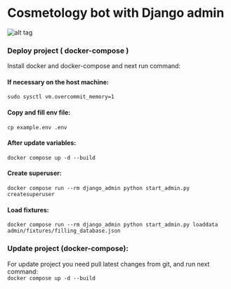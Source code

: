 # Cosmetology bot with Django admin

![alt tag](https://i.ibb.co/8z9hVhH/cosmetology-bot-1.png)

### Deploy project ( docker-compose )
Install docker and docker-compose and next run command:

#### If necessary on the host machine:
`sudo sysctl vm.overcommit_memory=1`

#### Copy and fill env file:
`cp example.env .env`

#### After update variables:
`docker compose up -d --build`

#### Create superuser:
`docker compose run --rm django_admin python start_admin.py createsuperuser`

#### Load fixtures:
`docker compose run --rm django_admin python start_admin.py loaddata admin/fixtures/filling_database.json`

### Update project (docker-compose):
For update project you need pull latest changes from git, and run next command:\
`docker compose up -d --build`